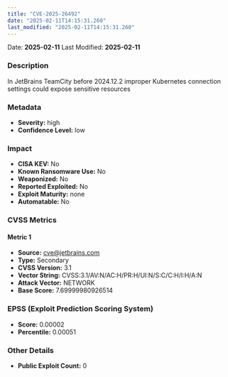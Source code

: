 ```yaml
---
title: "CVE-2025-26492"
date: "2025-02-11T14:15:31.260"
last_modified: "2025-02-11T14:15:31.260"
---
```




Date: **2025-02-11** Last Modified: **2025-02-11**

### Description  
In JetBrains TeamCity before 2024.12.2 improper Kubernetes connection settings could expose sensitive resources

### Metadata  
- **Severity:** high
- **Confidence Level:** low

### Impact  
- **CISA KEV:** No
- **Known Ransomware Use:** No
- **Weaponized:** No
- **Reported Exploited:** No
- **Exploit Maturity:** none
- **Automatable:** No

### CVSS Metrics  

#### Metric 1
- **Source:** cve@jetbrains.com
- **Type:** Secondary
- **CVSS Version:** 3.1
- **Vector String:** CVSS:3.1/AV:N/AC:H/PR:H/UI:N/S:C/C:H/I:H/A:N
- **Attack Vector:** NETWORK
- **Base Score:** 7.69999980926514


### EPSS (Exploit Prediction Scoring System)  
- **Score:** 0.00002
- **Percentile:** 0.00051

### Other Details  
- **Public Exploit Count:** 0

